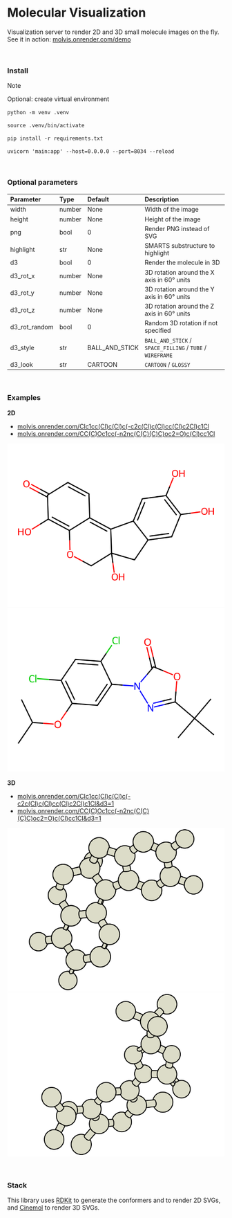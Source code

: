 # Molecular Visualization

Visualization server to render 2D and 3D small molecule images on the fly.  
See it in action: [molvis.onrender.com/demo](https://molvis.onrender.com/demo)

<br>

### Install

> [!NOTE]
> Optional: create virtual environment
>
> ```shell
> python -m venv .venv
> ```
>
> ```shell
> source .venv/bin/activate
> ```

```shell
pip install -r requirements.txt
```

```
uvicorn 'main:app' --host=0.0.0.0 --port=8034 --reload
```

<br>

### Optional parameters

| Parameter     | Type   | Default        | Description                                               |
| :------------ | :----- | :------------- | :-------------------------------------------------------- |
| width         | number | None           | Width of the image                                        |
| height        | number | None           | Height of the image                                       |
| png           | bool   | 0              | Render PNG instead of SVG                                 |
| highlight     | str    | None           | SMARTS substructure to highlight                          |
| d3            | bool   | 0              | Render the molecule in 3D                                 |
| d3_rot_x      | number | None           | 3D rotation around the X axis in 60° units                |
| d3_rot_y      | number | None           | 3D rotation around the Y axis in 60° units                |
| d3_rot_z      | number | None           | 3D rotation around the Z axis in 60° units                |
| d3_rot_random | bool   | 0              | Random 3D rotation if not specified                       |
| d3_style      | str    | BALL_AND_STICK | `BALL_AND_STICK` / `SPACE_FILLING` / `TUBE` / `WIREFRAME` |
| d3_look       | str    | CARTOON        | `CARTOON` / `GLOSSY`                                      |

<br>

### Examples

**2D**

-   [molvis.onrender.com/Clc1cc(Cl)c(Cl)c(-c2c(Cl)c(Cl)cc(Cl)c2Cl)c1Cl](<http://molvis.onrender.com/Clc1cc(Cl)c(Cl)c(-c2c(Cl)c(Cl)cc(Cl)c2Cl)c1Cl>)
-   [molvis.onrender.com/CC(C)Oc1cc(-n2nc(C(C)(C)C)oc2=O)c(Cl)cc1Cl](<http://molvis.onrender.com/CC(C)Oc1cc(-n2nc(C(C)(C)C)oc2=O)c(Cl)cc1Cl>)

![image](assets/hematein-2d.svg)
![image](assets/oxadiazon-2d.svg)

**3D**

-   [molvis.onrender.com/Clc1cc(Cl)c(Cl)c(-c2c(Cl)c(Cl)cc(Cl)c2Cl)c1Cl&d3=1](<http://molvis.onrender.com/Clc1cc(Cl)c(Cl)c(-c2c(Cl)c(Cl)cc(Cl)c2Cl)c1Cl?d3=1>)
-   [molvis.onrender.com/CC(C)Oc1cc(-n2nc(C(C)(C)C)oc2=O)c(Cl)cc1Cl&d3=1](<http://molvis.onrender.com/CC(C)Oc1cc(-n2nc(C(C)(C)C)oc2=O)c(Cl)cc1Cl?d3=1>)

![image](assets/hematein-3d.svg)
![image](assets/oxadiazon-3d.svg)

<br>

### Stack

This library uses [RDKit](https://www.rdkit.org/) to generate the conformers and to render 2D SVGs, and [Cinemol](https://github.com/moltools/CineMol) to render 3D SVGs.

<!-- source ../agenv/bin/activate -->
